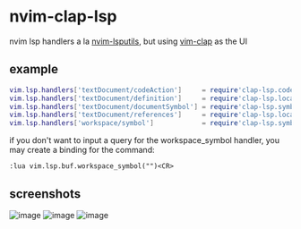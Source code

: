 # nvim-clap-lsp

nvim lsp handlers a la [nvim-lsputils](https://github.com/RishabhRD/nvim-lsputils), but using [vim-clap](https://github.com/liuchengxu/vim-clap) as the UI

## example

```lua
vim.lsp.handlers['textDocument/codeAction']     = require'clap-lsp.codeAction'.code_action_handler
vim.lsp.handlers['textDocument/definition']     = require'clap-lsp.locations'.definition_handler
vim.lsp.handlers['textDocument/documentSymbol'] = require'clap-lsp.symbols'.document_handler
vim.lsp.handlers['textDocument/references']     = require'clap-lsp.locations'.references_handler
vim.lsp.handlers['workspace/symbol']            = require'clap-lsp.symbols'.workspace_handler
```

if you don't want to input a query for the workspace_symbol handler, you may create a binding for the command:
```viml
:lua vim.lsp.buf.workspace_symbol("")<CR>
```

## screenshots
![image](https://user-images.githubusercontent.com/24906808/134748297-4b193cc4-e0ea-4e29-972e-344ff67598b7.png "screenshot of the symbol handler")
![image](https://user-images.githubusercontent.com/24906808/134748377-03a02aa8-e4ca-466a-b192-e75a2d5f5f19.png)
![image](https://user-images.githubusercontent.com/24906808/134756018-9db593d3-dcbf-4401-b7f2-95328c2ca1c0.png)
